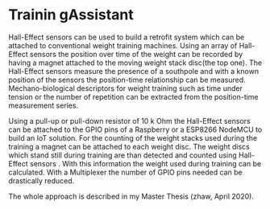 # Trainin gAssistant

Hall-Effect sensors can be used to build a retrofit system which can be attached to conventional weight training machines. Using an array of Hall-Effect sensors the position over time of the weight can be recorded by having a magnet attached to the moving weight stack disc(the top one). The Hall-Effect sensors measure the presence of a southpole and with a known position of the sensors the position-time relationship can be measured. Mechano-biological descriptors for weight training such as time under tension or the number of repetition can be extracted from the position-time measurement series.

Using a pull-up or pull-down resistor of 10 k Ohm the Hall-Effect sensors can be attached to the GPIO pins of a Raspberry or a ESP8266 NodeMCU to build an IoT solution. For the counting of the weight stacks used during the training a magnet can be attached to each weight disc. The weight discs which stand still during training are than detected and counted using Hall-Effect sensors . With this information the weight used during training can be calculated. With a Multiplexer the number of GPIO pins needed can be drastically reduced.

The whole approach is described in my Master Thesis (zhaw, April 2020).
